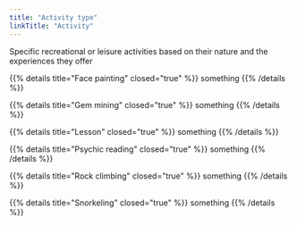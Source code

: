 ```yaml
---
title: "Activity type"
linkTitle: "Activity"
---
```


Specific recreational or leisure activities based on their nature and the experiences they offer

{{% details title="Face painting" closed="true" %}}
something
{{% /details %}}

{{% details title="Gem mining" closed="true" %}}
something
{{% /details %}}

{{% details title="Lesson" closed="true" %}}
something
{{% /details %}}

{{% details title="Psychic reading" closed="true" %}}
something
{{% /details %}}

{{% details title="Rock climbing" closed="true" %}}
something
{{% /details %}}

{{% details title="Snorkeling" closed="true" %}}
something
{{% /details %}}







